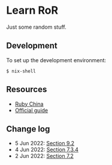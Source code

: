 # Learn RoR

Just some random stuff.

## Development

To set up the development environment:

```ShellSession
$ nix-shell
```

## Resources

- [Ruby China](https://ruby-china.github.io/rails-guides/getting_started.html)
- [Official guide](https://guides.rubyonrails.org/getting_started.html)

## Change log

- 5 Jun 2022: [Section 9.2](https://guides.rubyonrails.org/getting_started.html#rendering-a-partial-form)
- 4 Jun 2022: [Section 7.3.4](https://guides.rubyonrails.org/getting_started.html#creating-a-new-article-finishing-up)
- 2 Jun 2022: [Section 7.2](https://guides.rubyonrails.org/getting_started.html#resourceful-routing)